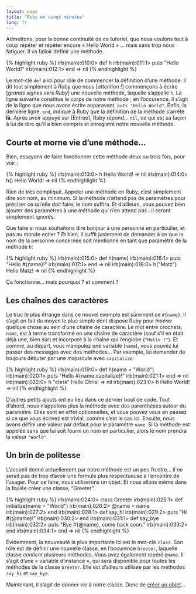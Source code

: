 ```yaml
---
layout: page
title: "Ruby en vingt minutes"
lang: fr
---
```


Admettons, pour la bonne continuité de ce tutoriel, que nous voulons
tout à coup répéter et répéter encore « Hello World » ... mais sans trop
nous fatiguer. Il va falloir définir une méthode.

{% highlight ruby %}
irb(main):010:0> def h
irb(main):011:1> puts "Hello World!"
irb(main):012:1> end
=> nil
{% endhighlight %}

Le mot-clé `def` a ici pour rôle de commencer la définition d’une
méthode. Il dit tout simplement à Ruby que nous \[*attention !*\]
commençons à écrire \[*grands signes vers Ruby*\] une nouvelle méthode,
laquelle s’appelle `h`. La ligne suivante constitue le corps de notre
méthode ; en l’occurence, il s’agit de la ligne que nous avons écrite
auparavant, `puts "Hello World"`. Enfin, la dernière ligne, `end`,
indique à Ruby que la définition de la méthode s’arrête **là**. Après
avoir appuyé sur \[Entrée\], Ruby répond… `nil`, ce qui est sa façon à
lui de dire qu’il a bien compris et enregistré notre nouvelle méthode.

## Courte et morne vie d’une méthode…

Bien, essayons de faire fonctionner cette méthode deux ou trois fois,
pour voir :

{% highlight ruby %}
irb(main):013:0> h
Hello World!
=> nil
irb(main):014:0> h()
Hello World!
=> nil
{% endhighlight %}

Rien de très compliqué. Appeler une méthode en Ruby, c’est simplement
dire son nom, au minimum. Si la méthode n’attend pas de paramètres pour
préciser ce qu’elle doit faire, le nom suffira. Et d’ailleurs, vous
pouvez bien ajouter des paramètres à une méthode qui n’en attend pas :
il seront simplement ignorés.

Que faire si nous souhaitons dire bonjour à une personne en particulier,
et pas au monde entier ? Et bien, il suffit justement de demander à ce
que le nom de la personne concernée soit mentionné en tant que paramètre
de la méthode `h`\:

{% highlight ruby %}
irb(main):015:0> def h(name)
irb(main):016:1> puts "Hello #{name}!"
irb(main):017:1> end
=> nil
irb(main):018:0> h("Matz")
Hello Matz!
=> nil
{% endhighlight %}

Ça fonctionne… mais pourquoi ? et comment ?

## Les chaînes des caractères

Le truc le plus étrange dans ce nouvel exemple est sûrement ce
`#{name}`. Il s’agit en fait du moyen le plus simple dont dispose Ruby
pour *insérer* quelque chose au sein d’une chaîne de caractère. Le mot
entre crochets, `name`, est à terme transformé en une chaîne de
caractère (sauf s’il en était déjà une, bien sûr) et incorporé à la
chaîne qui l’englobe (`"Hello !"`). Et comme, au départ, vous manipulez
une variable (`name`), vous pouvez lui passer des messages avec des
méthodes… Par exemple, lui demander de toujours débuter par une
majuscule avec `capitalize`\:

{% highlight ruby %}
irb(main):019:0> def h(name = "World")
irb(main):020:1> puts "Hello #{name.capitalize}!"
irb(main):021:1> end
=> nil
irb(main):022:0> h "chris"
Hello Chris!
=> nil
irb(main):023:0> h
Hello World!
=> nil
{% endhighlight %}

D’autres petits ajouts ont eu lieu dans ce dernier bout de code. Tout
d’abord, nous n’appelons plus la méthode avec des parenthèses autour du
paramètre. Elles sont en effet optionnelles, et vous pouvez vous en
passez si ce que vous écrivez est trivial, comme c’est le cas ici.
Ensuite, nous avons défini une valeur par défaut pour le paramètre
`name`. Si la méthode est appelée sans que lui soit fourni un nom en
particulier, alors le nom prendra la valeur `"World"`.

## Un brin de politesse

L’accueil donné actuellement par notre méthode est un peu frustre… il ne
serait pas de trop d’avoir une formule plus respectueuse à l’encontre de
l’usager. Pour ce faire, nous utiliserons un objet. Et nous allons même
dans la foulée créer une classe, “Greeter”.

{% highlight ruby %}
irb(main):024:0> class Greeter
irb(main):025:1>   def initialize(name = "World")
irb(main):026:2>     @name = name
irb(main):027:2>   end
irb(main):028:1>   def say_hi
irb(main):029:2>     puts "Hi #{@name}!"
irb(main):030:2>   end
irb(main):031:1>   def say_bye
irb(main):032:2>     puts "Bye #{@name}, come back soon."
irb(main):033:2>   end
irb(main):034:1> end
=> nil
{% endhighlight %}

Évidemment, la nouveauté la plus importante ici est le mot-clé `class`.
Son rôle est de définir une nouvelle classe, en l’occurence `Greeter`,
laquelle classe *contient* plusieurs méthodes. Vous avez également
repéré `@name`. Il s’agit d’une « variable d’instance », qui sera
disponible pour toutes les méthodes de la classe `Greeter`. Elle est
d’ailleurs utilisée par les méthodes `say_hi` et `say_bye`.

Maintenant, il s’agit de donner vie à notre classe. Donc de [créer un
objet](../3/)...

